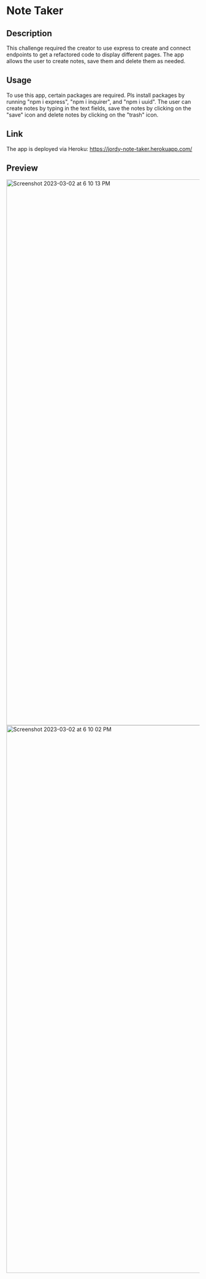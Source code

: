 # Note Taker 
## Description
This challenge required the creator to use express to create and connect endpoints to get a refactored code to display different pages. The app allows the user to create notes, save them and delete them as needed. 
## Usage
To use this app, certain packages are required. Pls install packages by running "npm i express", "npm i inquirer", and "npm i uuid". The user can create notes by typing in the text fields, save the notes by clicking on the "save" icon and delete notes by clicking on the "trash" icon. 
## Link
The app is deployed via Heroku: 
https://jordy-note-taker.herokuapp.com/
## Preview
<img width="1423" alt="Screenshot 2023-03-02 at 6 10 13 PM" src="https://user-images.githubusercontent.com/118216041/222613770-a44ae5e2-2b73-4601-8596-45e00e6fa5a6.png">
<img width="1428" alt="Screenshot 2023-03-02 at 6 10 02 PM" src="https://user-images.githubusercontent.com/118216041/222613837-1af005e6-0cb7-470c-a612-48b71ebe6cac.png">


